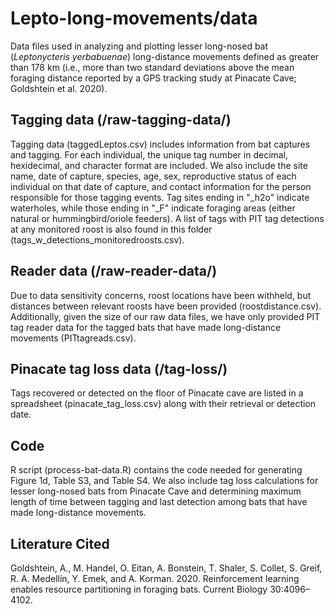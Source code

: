 # Lepto-long-movements/data
Data files used in analyzing and plotting lesser long-nosed bat (_Leptonycteris yerbabuenae_) long-distance movements defined as greater than 178 km (i.e., more than two standard deviations above the mean foraging distance reported by a GPS tracking study at Pinacate Cave; Goldshtein et al. 2020). 

## Tagging data (/raw-tagging-data/)
Tagging data (taggedLeptos.csv) includes information from bat captures and tagging. For each individual, the unique tag number in decimal, hexidecimal, and character format are included. We also include the site name, date of capture, species, age, sex, reproductive status of each individual on that date of capture, and contact information for the person responsible for those tagging events. Tag sites ending in "_h2o" indicate waterholes, while those ending in "_F" indicate foraging areas (either natural or hummingbird/oriole feeders). A list of tags with PIT tag detections at any monitored roost is also found in this folder (tags_w_detections_monitoredroosts.csv).

## Reader data (/raw-reader-data/)
Due to data sensitivity concerns, roost locations have been withheld, but distances between relevant roosts have been provided (roostdistance.csv). Additionally, given the size of our raw data files, we have only provided PIT tag reader data for the tagged bats that have made long-distance movements (PITtagreads.csv). 

## Pinacate tag loss data (/tag-loss/)
Tags recovered or detected on the floor of Pinacate cave are listed in a spreadsheet (pinacate_tag_loss.csv) along with their retrieval or detection date.

## Code
R script (process-bat-data.R) contains the code needed for generating Figure 1d, Table S3, and Table S4. We also include tag loss calculations for lesser long-nosed bats from Pinacate Cave and determining maximum length of time between tagging and last detection among bats that have made long-distance movements.

## Literature Cited
Goldshtein, A., M. Handel, O. Eitan, A. Bonstein, T. Shaler, S. Collet, S. Greif, R. A. Medellín, Y. Emek, and A. Korman. 2020. Reinforcement learning enables resource partitioning in foraging bats. Current Biology 30:4096–4102.